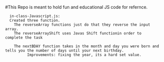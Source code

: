 #This Repo is meant to hold fun and educational JS code for refernce.

      in-class-Javascript.js:
      Created three function.
        The reverseArray functions just do that they reverse the input array.
        The reverseArrayShift uses Javas Shift functionin order to complete the task

        The nextBDAY function takes in the month and day you were born and tells you the number of days until your next birthday.
              Improvements: fixing the year, its a hard set value.

#
